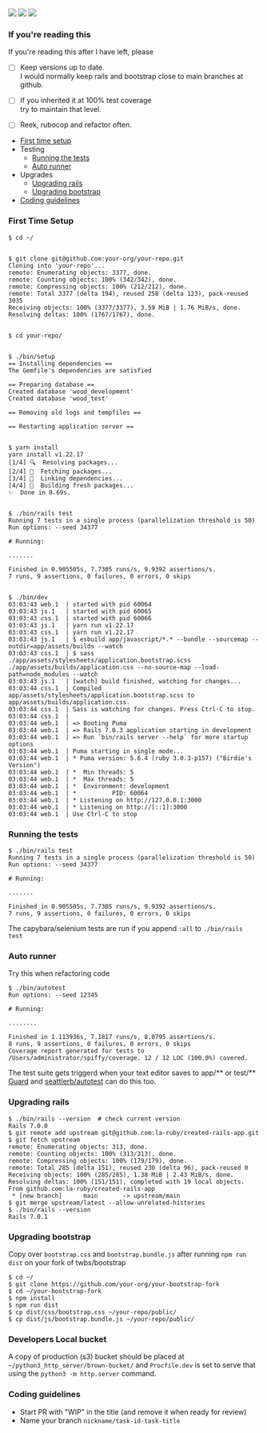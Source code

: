 
<br>

![](https://img.shields.io/github/stars/la-ruby/created-rails-app.svg) ![](https://img.shields.io/github/forks/la-ruby/created-rails-app.svg) ![](https://img.shields.io/github/issues/la-ruby/created-rails-app.svg)


### If you're reading this

If you're reading this after I have left, please

- [ ] Keep versions up to date.<br>
      I would normally keep rails and bootstrap close to main branches at github.
- [ ] If you inherited it at 100% test coverage<br>
      try to maintain that level.
- [ ] Reek, rubocop and refactor often.


<!-- TOC depthFrom:1 depthTo:6 withLinks:1 orderedList:0 -->

- [First time setup](#first-time-setup)
- Testing
	- [Running the tests](#running-the-tests)
	- [Auto runner](#auto-runner)
- Upgrades
	- [Upgrading rails](#upgrading-rails)
	- [Upgrading bootstrap](#upgrading-bootstrap)
- [Coding guidelines](#coding-guidelines)

<!-- /TOC -->


### First Time Setup

```
$ cd ~/


$ git clone git@github.com:your-org/your-repo.git
Cloning into 'your-repo'...
remote: Enumerating objects: 3377, done.
remote: Counting objects: 100% (342/342), done.
remote: Compressing objects: 100% (212/212), done.
remote: Total 3377 (delta 194), reused 258 (delta 123), pack-reused 3035
Receiving objects: 100% (3377/3377), 3.59 MiB | 1.76 MiB/s, done.
Resolving deltas: 100% (1767/1767), done.


$ cd your-repo/


$ ./bin/setup
== Installing dependencies ==
The Gemfile's dependencies are satisfied

== Preparing database ==
Created database 'wood_development'
Created database 'wood_test'

== Removing old logs and tempfiles ==

== Restarting application server ==


$ yarn install
yarn install v1.22.17
[1/4] 🔍  Resolving packages...
[2/4] 🚚  Fetching packages...
[3/4] 🔗  Linking dependencies...
[4/4] 🔨  Building fresh packages...
✨  Done in 8.69s.


$ ./bin/rails test
Running 7 tests in a single process (parallelization threshold is 50)
Run options: --seed 34377

# Running:

.......

Finished in 0.905505s, 7.7305 runs/s, 9.9392 assertions/s.
7 runs, 9 assertions, 0 failures, 0 errors, 0 skips


$ ./bin/dev
03:03:43 web.1  | started with pid 60064
03:03:43 js.1   | started with pid 60065
03:03:43 css.1  | started with pid 60066
03:03:43 js.1   | yarn run v1.22.17
03:03:43 css.1  | yarn run v1.22.17
03:03:43 js.1   | $ esbuild app/javascript/*.* --bundle --sourcemap --outdir=app/assets/builds --watch
03:03:43 css.1  | $ sass ./app/assets/stylesheets/application.bootstrap.scss ./app/assets/builds/application.css --no-source-map --load-path=node_modules --watch
03:03:43 js.1   | [watch] build finished, watching for changes...
03:03:44 css.1  | Compiled app/assets/stylesheets/application.bootstrap.scss to app/assets/builds/application.css.
03:03:44 css.1  | Sass is watching for changes. Press Ctrl-C to stop.
03:03:44 css.1  | 
03:03:44 web.1  | => Booting Puma
03:03:44 web.1  | => Rails 7.0.3 application starting in development 
03:03:44 web.1  | => Run `bin/rails server --help` for more startup options
03:03:44 web.1  | Puma starting in single mode...
03:03:44 web.1  | * Puma version: 5.6.4 (ruby 3.0.3-p157) ("Birdie's Version")
03:03:44 web.1  | *  Min threads: 5
03:03:44 web.1  | *  Max threads: 5
03:03:44 web.1  | *  Environment: development
03:03:44 web.1  | *          PID: 60064
03:03:44 web.1  | * Listening on http://127.0.0.1:3000
03:03:44 web.1  | * Listening on http://[::1]:3000
03:03:44 web.1  | Use Ctrl-C to stop
```


### Running the tests

```
$ ./bin/rails test
Running 7 tests in a single process (parallelization threshold is 50)
Run options: --seed 34377

# Running:

.......

Finished in 0.905505s, 7.7305 runs/s, 9.9392 assertions/s.
7 runs, 9 assertions, 0 failures, 0 errors, 0 skips
```

The capybara/selenium tests are run if you append `:all` to `./bin/rails test`


### Auto runner

Try this when refactoring code

```
$ ./bin/autotest
Run options: --seed 12345

# Running:

........

Finished in 1.113936s, 7.1817 runs/s, 8.0795 assertions/s.
8 runs, 9 assertions, 0 failures, 0 errors, 0 skips
Coverage report generated for tests to /Users/administrator/spiffy/coverage. 12 / 12 LOC (100.0%) covered.
```

The test suite gets triggerd when your text editor saves to app/** or test/** <br>
[Guard](https://github.com/guard/guard) and [seattlerb/autotest](https://github.com/seattlerb/autotest) can do this too.


### Upgrading rails

```
$ ./bin/rails --version  # check current version
Rails 7.0.0
$ git remote add upstream git@github.com:la-ruby/created-rails-app.git
$ git fetch upstream
remote: Enumerating objects: 313, done.
remote: Counting objects: 100% (313/313), done.
remote: Compressing objects: 100% (179/179), done.
remote: Total 285 (delta 151), reused 230 (delta 96), pack-reused 0
Receiving objects: 100% (285/285), 1.38 MiB | 2.43 MiB/s, done.
Resolving deltas: 100% (151/151), completed with 19 local objects.
From github.com:la-ruby/created-rails-app
 * [new branch]      main       -> upstream/main
$ git merge upstream/latest --allow-unrelated-histories
$ ./bin/rails --version
Rails 7.0.1
```

### Upgrading bootstrap

Copy over `bootstrap.css` and `bootstrap.bundle.js` after running `npm run dist` on your fork of twbs/bootstrap

```
$ cd ~/
$ git clone https://github.com/your-org/your-bootstrap-fork
$ cd ~/your-bootstrap-fork
$ npm install
$ npm run dist
$ cp dist/css/bootstrap.css ~/your-repo/public/
$ cp dist/js/bootstrap.bundle.js ~/your-repo/public/
```

### Developers Local bucket

A copy of production (s3) bucket should be placed at
`~/python3_http_server/brown-bucket/` and `Procfile.dev` is set to serve
that using the `python3 -m http.server` command.


### Coding guidelines

* Start PR with "WIP" in the title (and remove it when ready for review)
* Name your branch `nickname/task-id-task-title`
